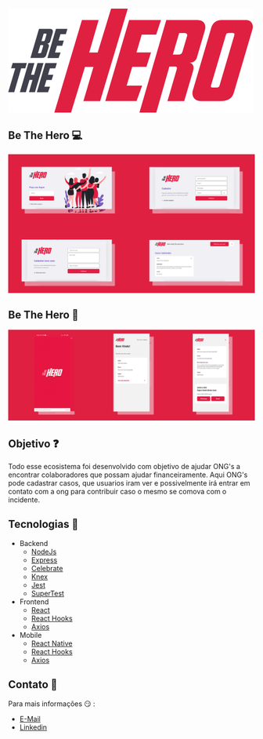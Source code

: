 ![Be The Hero](https://github.com/allandev7/BeTheHero/blob/master/frontend/src/assets/logo.svg)

## Be The Hero :computer:

![Be The Hero Web Screenshots](https://github.com/allandev7/BeTheHero/blob/master/Web%20Screenshots.png)

## Be The Hero :iphone:

![Be The Hero Mobile Screenshots](https://github.com/allandev7/BeTheHero/blob/master/Mobile%20Screenshots.png)

## Objetivo :question:
  Todo esse ecosistema foi desenvolvido com objetivo de ajudar ONG's a encontrar colaboradores que possam ajudar financeiramente.
Aqui ONG's pode cadastrar casos, que usuarios iram ver e possivelmente irá entrar em contato com a ong para contribuir caso o
mesmo se comova com o incidente.

## Tecnologias :rocket:

* Backend
  * [NodeJs](https://nodejs.org/en/docs/)
  * [Express](https://expressjs.com/pt-br/4x/api.html)
  * [Celebrate](https://github.com/arb/celebrate)
  * [Knex](http://knexjs.org/)
  * [Jest](https://jestjs.io/)
  * [SuperTest](https://github.com/visionmedia/supertest)
* Frontend
  * [React](https://pt-br.reactjs.org/docs/getting-started.html)
  * [React Hooks](https://pt-br.reactjs.org/docs/hooks-intro.html)
  * [Axios](https://github.com/axios/axios)
* Mobile
  * [React Native](https://reactnative.dev/docs/getting-started)
  * [React Hooks](https://pt-br.reactjs.org/docs/hooks-intro.html)
  * [Axios](https://github.com/axios/axios)
  
## Contato :email:
Para mais informações :smirk: :

* [E-Mail](mailto:allansilvapereira10@gmail.com)
* [Linkedin](https://www.linkedin.com/in/allan-da-silva-pereira-228203161/?originalSubdomain=br)

  
